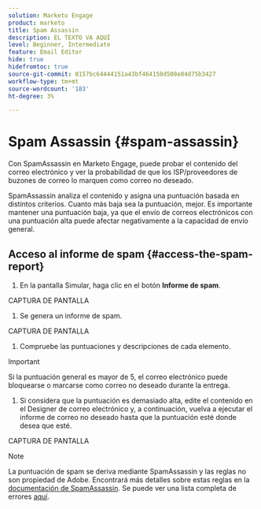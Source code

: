 ```yaml
---
solution: Marketo Engage
product: marketo
title: Spam Assassin
description: EL TEXTO VA AQUÍ
level: Beginner, Intermediate
feature: Email Editor
hide: true
hidefromtoc: true
source-git-commit: 0157bc64444151a43bf464158d508e84d75b3427
workflow-type: tm+mt
source-wordcount: '183'
ht-degree: 3%

---
```


# Spam Assassin {#spam-assassin}

Con SpamAssassin en Marketo Engage, puede probar el contenido del correo electrónico y ver la probabilidad de que los ISP/proveedores de buzones de correo lo marquen como correo no deseado.

SpamAssassin analiza el contenido y asigna una puntuación basada en distintos criterios. Cuanto más baja sea la puntuación, mejor. Es importante mantener una puntuación baja, ya que el envío de correos electrónicos con una puntuación alta puede afectar negativamente a la capacidad de envío general.

## Acceso al informe de spam {#access-the-spam-report}

1. En la pantalla Simular, haga clic en el botón **Informe de spam**.

CAPTURA DE PANTALLA

1. Se genera un informe de spam.

CAPTURA DE PANTALLA

1. Compruebe las puntuaciones y descripciones de cada elemento.

>[!IMPORTANT]
>
>Si la puntuación general es mayor de 5, el correo electrónico puede bloquearse o marcarse como correo no deseado durante la entrega.

1. Si considera que la puntuación es demasiado alta, edite el contenido en el Designer de correo electrónico y, a continuación, vuelva a ejecutar el informe de correo no deseado hasta que la puntuación esté donde desea que esté.

CAPTURA DE PANTALLA

>[!NOTE]
>
>La puntuación de spam se deriva mediante SpamAssassin y las reglas no son propiedad de Adobe. Encontrará más detalles sobre estas reglas en la [documentación de SpamAssassin](https://spamassassin.apache.org/#_blank). Se puede ver una lista completa de errores [aquí](https://spamassassin.apache.org/old/tests_3_0_x.html?utm_source=chatgpt.com).
